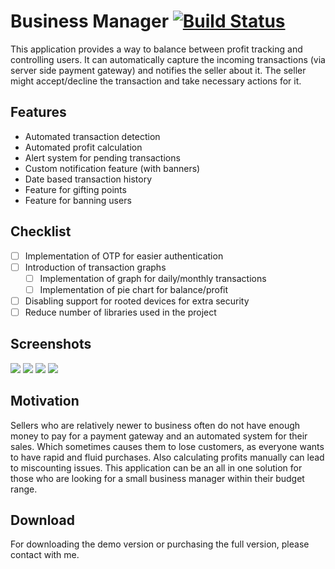 # Business Manager [![Build Status](https://travis-ci.org/uber/android-template.svg?branch=master)](https://travis-ci.org/uber/android-template)

This application provides a way to balance between profit tracking and controlling users. It can automatically capture the incoming transactions (via server side payment gateway) and notifies the seller about it. The seller might accept/decline the transaction and take necessary actions for it. 

## Features

* Automated transaction detection
* Automated profit calculation
* Alert system for pending transactions
* Custom notification feature (with banners)
* Date based transaction history
* Feature for gifting points
* Feature for banning users

## Checklist

- [ ] Implementation of OTP for easier authentication
- [ ] Introduction of transaction graphs
    - [ ] Implementation of graph for daily/monthly transactions
    - [ ] Implementation of pie chart for balance/profit
- [ ] Disabling support for rooted devices for extra security
- [ ] Reduce number of libraries used in the project

## Screenshots

![](home.png) ![](history.png) ![](calendar.png)
![](no-trx.png)

## Motivation

Sellers who are relatively newer to business often do not have enough money to pay for a payment gateway and an automated system for their sales. Which sometimes causes them to lose customers, as everyone wants to have rapid and fluid purchases. Also calculating profits manually can lead to miscounting issues. This application can be an all in one solution for those who are looking for a small business manager within their budget range.

## Download

For downloading the demo version or purchasing the full version, please contact with me.